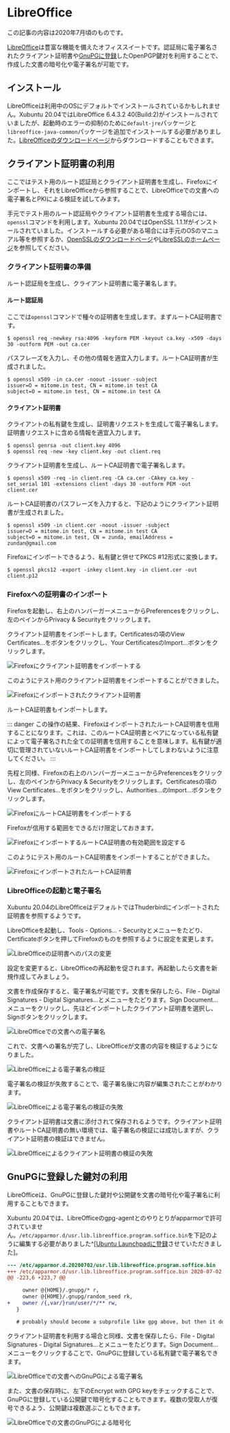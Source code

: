 # LibreOffice
この記事の内容は2020年7月頃のものです。

[LibreOffice](https://ja.libreoffice.org/)は豊富な機能を備えたオフィススイートです。認証局に電子署名されたクライアント証明書や[GnuPGに登録](../email/keyManagement.md)したOpenPGP鍵対を利用することで、作成した文書の暗号化や電子署名が可能です。

## インストール
LibreOfficeは利用中のOSにデフォルトでインストールされているかもしれません。Xubuntu 20.04ではLibreOffice 6.4.3.2 40(Build:2)がインストールされていましたが、起動時のエラーの抑制のために`default-jre`パッケージと`libreoffice-java-common`パッケージを追加でインストールする必要がありました。[LibreOfficeのダウンロードページ](https://ja.libreoffice.org/download/download/)からダウンロードすることもできます。

## クライアント証明書の利用
ここではテスト用のルート認証局とクライアント証明書を生成し、Firefoxにインポートし、それをLibreOfficeから参照することで、LibreOfficeでの文書への電子署名とPKIによる検証を試してみます。

手元でテスト用のルート認証局やクライアント証明書を生成する場合には、`openssl`コマンドを利用します。Xubuntu 20.04ではOpenSSL 1.1.1fがインストールされていました。インストールする必要がある場合には手元のOSのマニュアル等を参照するか、[OpenSSLのダウンロードページ](https://www.openssl.org/source/)や[LibreSSLのホームページ](https://www.libressl.org/)を参照してください。

### クライアント証明書の準備
ルート認証局を生成し、クライアント証明書に電子署名します。

#### ルート認証局
ここでは`openssl`コマンドで種々の証明書を生成します。まずルートCA証明書です。

```
$ openssl req -newkey rsa:4096 -keyform PEM -keyout ca.key -x509 -days 30 -outform PEM -out ca.cer
```

パスフレーズを入力し、その他の情報を適宜入力します。ルートCA証明書が生成されました。

```
$ openssl x509 -in ca.cer -noout -issuer -subject
issuer=O = mitome.in test, CN = mitome.in test CA
subject=O = mitome.in test, CN = mitome.in test CA
```

#### クライアント証明書
クライアントの私有鍵を生成し、証明書リクエストを生成して電子署名します。証明書リクエストに含める情報を適宜入力します。

```
$ openssl genrsa -out client.key 4096
$ openssl req -new -key client.key -out client.req
```

クライアント証明書を生成し、ルートCA証明書で電子署名します。

```
$ openssl x509 -req -in client.req -CA ca.cer -CAkey ca.key -set_serial 101 -extensions client -days 30 -outform PEM -out client.cer
```

ルートCA証明書のパスフレーズを入力すると、下記のようにクライアント証明書が生成されました。

```
$ openssl x509 -in client.cer -noout -issuer -subject
issuer=O = mitome.in test, CN = mitome.in test CA
subject=O = mitome.in test, CN = zunda, emailAddress = zundan@gmail.com
```

Firefoxにインポートできるよう、私有鍵と併せてPKCS #12形式に変換します。

```
$ openssl pkcs12 -export -inkey client.key -in client.cer -out client.p12
```

### Firefoxへの証明書のインポート
Firefoxを起動し、右上のハンバーガーメニューからPreferencesをクリックし、左のペインからPrivacy & Securityをクリックします。

クライアント証明書をインポートします。Certificatesの項のView Certificates...をボタンをクリックし、Your CertificatesのImport...ボタンをクリックします。

![Firefoxにクライアント証明書をインポートする](/firefox-import-clientcert.png)

このようにテスト用のクライアント証明書をインポートすることができました。

![Firefoxにインポートされたクライアント証明書](/firefox-view-clientcert.png)

ルートCA証明書もインポートします。

::: danger
この操作の結果、FirefoxはインポートされたルートCA証明書を信用することになります。これは、このルートCA証明書とペアになっている私有鍵によって電子署名された全ての証明書を信用することを意味します。私有鍵が適切に管理されていないルートCA証明書をインポートしてしまわないように注意してください。
:::

先程と同様、Firefoxの右上のハンバーガーメニューからPreferencesをクリックし、左のペインからPrivacy & Securityをクリックします。Certificatesの項のView Certificates...をボタンをクリックし、Authorities...のImport...ボタンをクリックします。

![FirefoxにルートCA証明書をインポートする](/firefox-import-ca.png)

Firefoxが信用する範囲をできるだけ限定しておきます。

![FirefoxにインポートするルートCA証明書の有効範囲を設定する](/firefox-import-ca-confirm.png)

このようにテスト用のルートCA証明書をインポートすることができました。

![FirefoxにインポートされたルートCA証明書](/firefox-view-ca.png)

### LibreOfficeの起動と電子署名
Xubuntu 20.04のLibreOfficeはデフォルトではThuderbirdにインポートされた証明書を参照するようです。

LibreOfficeを起動し、Tools - Options... - Securityとメニューをたどり、Certificateボタンを押してFirefoxのものを参照するように設定を変更します。

![LibreOfficeの証明書へのパスの変更](/libreoffice-cert-path.png)

設定を変更すると、LibreOfficeの再起動を促されます。再起動したら文書を新規作成してみましょう。

文書を作成保存すると、電子署名が可能です。文書を保存したら、File - Digital Signatures - Digital Signatures...とメニューをたどります。Sign Document...メニューをクリックし、先ほどインポートしたクライアント証明書を選択し、Signボタンをクリックします。

![LibreOfficeでの文書への電子署名](/libreoffice-sign.png)

これで、文書への署名が完了し、LibreOfficeが文書の内容を検証するようになりました。

![LibreOfficeによる電子署名の検証](/libreoffice-verify.png)

電子署名の検証が失敗することで、電子署名後に内容が編集されたことがわかります。

![LibreOfficeによる電子署名の検証の失敗](/libreoffice-verify-failed.png)

クライアント証明書は文書に添付されて保存されるようです。クライアント証明書やルートCA証明書の無い環境では、電子署名の検証には成功しますが、クライアント証明書の検証はできません。

![LibreOfficeによるクライアント証明書の検証の失敗](/libreoffice-sign-noca.png)

## GnuPGに登録した鍵対の利用
LibreOfficeは、GnuPGに登録した鍵対や公開鍵を文書の暗号化や電子署名に利用することもできます。

Xubuntu 20.04では、LibreOfficeのgpg-agentとのやりとりがapparmorで許可されていません。`/etc/apparmor.d/usr.lib.libreoffice.program.soffice.bin`を下記のように編集する必要がありました^[[Ubuntu Launchpadに登録](https://bugs.launchpad.net/ubuntu/+source/libreoffice/+bug/1886092)させていただきました]。

```diff
--- /etc/apparmor.d.20200702/usr.lib.libreoffice.program.soffice.bin	2019-10-03 10:31:21.000000000 -1000
+++ /etc/apparmor.d/usr.lib.libreoffice.program.soffice.bin	2020-07-02 08:59:44.516754728 -1000
@@ -223,6 +223,7 @@

     owner @{HOME}/.gnupg/* r,
     owner @{HOME}/.gnupg/random_seed rk,
+    owner /{,var/}run/user/*/** rw,
   }

   # probably should become a subprofile like gpg above, but then it doesn't
```

クライアント証明書を利用する場合と同様、文書を保存したら、File - Digital Signatures - Digital Signatures...とメニューをたどります。Sign Document...メニューをクリックすることで、GnuPGに登録している私有鍵で電子署名できます。

![LibreOfficeでの文書へのGnuPGによる電子署名](/libreoffice-sign-gpg.png)

また、文書の保存時に、左下のEncrypt with GPG keyをチェックすることで、GnuPGに登録している公開鍵で暗号化することもできます。複数の受取人が復号できるよう、公開鍵は複数選ぶこともできます。

![LibreOfficeでの文書のGnuPGによる暗号化](/libreoffice-encrypt-gpg.png)
